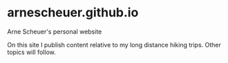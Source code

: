 # arnescheuer.github.io
Arne Scheuer's personal website

On this site I publish content relative to my long distance hiking trips. Other topics will follow. 
